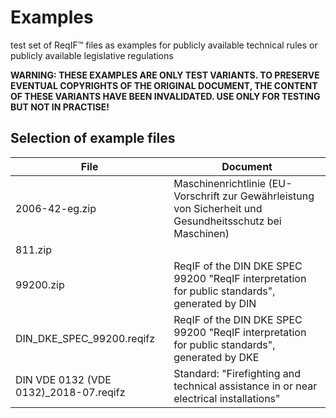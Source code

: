 # Examples

test set of ReqIF™ files as examples for publicly available technical rules or publicly available legislative regulations

**WARNING: THESE EXAMPLES ARE ONLY TEST VARIANTS. TO PRESERVE EVENTUAL COPYRIGHTS OF THE ORIGINAL DOCUMENT, THE CONTENT OF THESE VARIANTS HAVE BEEN INVALIDATED. USE ONLY FOR TESTING BUT NOT IN PRACTISE!**

## Selection of example files

| File | Document | 
| --- | --- | 
| 2006-42-eg.zip | Maschinenrichtlinie (EU-Vorschrift zur Gewährleistung von Sicherheit und Gesundheitsschutz bei Maschinen) | 
| 811.zip | | 
| 99200.zip | ReqIF of the DIN DKE SPEC 99200 "ReqIF interpretation for public standards", generated by DIN | 
| DIN_DKE_SPEC_99200.reqifz | ReqIF of the DIN DKE SPEC 99200 "ReqIF interpretation for public standards", generated by DKE | 
| DIN VDE 0132 (VDE 0132)_2018-07.reqifz | Standard: "Firefighting and technical assistance in or near electrical installations" | 
